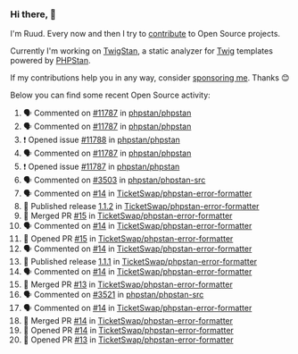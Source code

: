 ### Hi there, 👋

I'm Ruud. Every now and then I try to [contribute](https://github.com/pulls?q=+is%3Apr+author%3Aruudk+archived%3Afalse+is%3Apublic+) to Open Source projects.

Currently I'm working on [TwigStan](https://github.com/twigstan), a static analyzer for [Twig](https://twig.symfony.com/) templates powered by [PHPStan](https://phpstan.org/).

If my contributions help you in any way, consider [sponsoring me](https://github.com/sponsors/ruudk). Thanks 😊

Below you can find some recent Open Source activity:

<!--START_SECTION:activity-->
1. 🗣 Commented on [#11787](https://github.com/phpstan/phpstan/issues/11787#issuecomment-2390680143) in [phpstan/phpstan](https://github.com/phpstan/phpstan)
2. 🗣 Commented on [#11787](https://github.com/phpstan/phpstan/issues/11787#issuecomment-2390664018) in [phpstan/phpstan](https://github.com/phpstan/phpstan)
3. ❗ Opened issue [#11788](https://github.com/phpstan/phpstan/issues/11788) in [phpstan/phpstan](https://github.com/phpstan/phpstan)
4. 🗣 Commented on [#11787](https://github.com/phpstan/phpstan/issues/11787#issuecomment-2390648771) in [phpstan/phpstan](https://github.com/phpstan/phpstan)
5. ❗ Opened issue [#11787](https://github.com/phpstan/phpstan/issues/11787) in [phpstan/phpstan](https://github.com/phpstan/phpstan)
6. 🗣 Commented on [#3503](https://github.com/phpstan/phpstan-src/pull/3503#issuecomment-2388686417) in [phpstan/phpstan-src](https://github.com/phpstan/phpstan-src)
7. 🗣 Commented on [#14](https://github.com/TicketSwap/phpstan-error-formatter/pull/14#issuecomment-2387829360) in [TicketSwap/phpstan-error-formatter](https://github.com/TicketSwap/phpstan-error-formatter)
8. 🚀 Published release [1.1.2](https://github.com/TicketSwap/phpstan-error-formatter/releases/tag/1.1.2) in [TicketSwap/phpstan-error-formatter](https://github.com/TicketSwap/phpstan-error-formatter)
9. 🎉 Merged PR [#15](https://github.com/TicketSwap/phpstan-error-formatter/pull/15) in [TicketSwap/phpstan-error-formatter](https://github.com/TicketSwap/phpstan-error-formatter)
10. 🗣 Commented on [#14](https://github.com/TicketSwap/phpstan-error-formatter/pull/14#issuecomment-2387821197) in [TicketSwap/phpstan-error-formatter](https://github.com/TicketSwap/phpstan-error-formatter)
11. 💪 Opened PR [#15](https://github.com/TicketSwap/phpstan-error-formatter/pull/15) in [TicketSwap/phpstan-error-formatter](https://github.com/TicketSwap/phpstan-error-formatter)
12. 🗣 Commented on [#14](https://github.com/TicketSwap/phpstan-error-formatter/pull/14#issuecomment-2387753470) in [TicketSwap/phpstan-error-formatter](https://github.com/TicketSwap/phpstan-error-formatter)
13. 🚀 Published release [1.1.1](https://github.com/TicketSwap/phpstan-error-formatter/releases/tag/1.1.1) in [TicketSwap/phpstan-error-formatter](https://github.com/TicketSwap/phpstan-error-formatter)
14. 🗣 Commented on [#14](https://github.com/TicketSwap/phpstan-error-formatter/pull/14#issuecomment-2387746020) in [TicketSwap/phpstan-error-formatter](https://github.com/TicketSwap/phpstan-error-formatter)
15. 🎉 Merged PR [#13](https://github.com/TicketSwap/phpstan-error-formatter/pull/13) in [TicketSwap/phpstan-error-formatter](https://github.com/TicketSwap/phpstan-error-formatter)
16. 🗣 Commented on [#3521](https://github.com/phpstan/phpstan-src/pull/3521#issuecomment-2387735796) in [phpstan/phpstan-src](https://github.com/phpstan/phpstan-src)
17. 🗣 Commented on [#14](https://github.com/TicketSwap/phpstan-error-formatter/pull/14#issuecomment-2387721815) in [TicketSwap/phpstan-error-formatter](https://github.com/TicketSwap/phpstan-error-formatter)
18. 🎉 Merged PR [#14](https://github.com/TicketSwap/phpstan-error-formatter/pull/14) in [TicketSwap/phpstan-error-formatter](https://github.com/TicketSwap/phpstan-error-formatter)
19. 💪 Opened PR [#14](https://github.com/TicketSwap/phpstan-error-formatter/pull/14) in [TicketSwap/phpstan-error-formatter](https://github.com/TicketSwap/phpstan-error-formatter)
20. 💪 Opened PR [#13](https://github.com/TicketSwap/phpstan-error-formatter/pull/13) in [TicketSwap/phpstan-error-formatter](https://github.com/TicketSwap/phpstan-error-formatter)
<!--END_SECTION:activity-->
